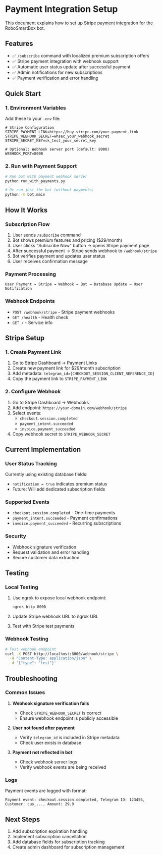 # Payment Integration Setup

This document explains how to set up Stripe payment integration for the RoboSmartBox bot.

## Features

- ✅ `/subscribe` command with localized premium subscription offers
- ✅ Stripe payment integration with webhook support
- ✅ Automatic user status update after successful payment
- ✅ Admin notifications for new subscriptions
- ✅ Payment verification and error handling

## Quick Start

### 1. Environment Variables

Add these to your `.env` file:

```env
# Stripe Configuration
STRIPE_PAYMENT_LINK=https://buy.stripe.com/your-payment-link
STRIPE_WEBHOOK_SECRET=whsec_your_webhook_secret
STRIPE_SECRET_KEY=sk_test_your_secret_key

# Optional: Webhook server port (default: 8000)
WEBHOOK_PORT=8000
```

### 2. Run with Payment Support

```bash
# Run bot with payment webhook server
python run_with_payments.py

# Or run just the bot (without payments)
python -m bot.main
```

## How It Works

### Subscription Flow

1. User sends `/subscribe` command
2. Bot shows premium features and pricing ($29/month)
3. User clicks "Subscribe Now" button → opens Stripe payment page
4. After successful payment → Stripe sends webhook to `/webhook/stripe`
5. Bot verifies payment and updates user status
6. User receives confirmation message

### Payment Processing

```
User Payment → Stripe → Webhook → Bot → Database Update → User Notification
```

### Webhook Endpoints

- `POST /webhook/stripe` - Stripe payment webhooks
- `GET /health` - Health check
- `GET /` - Service info

## Stripe Setup

### 1. Create Payment Link

1. Go to Stripe Dashboard → Payment Links
2. Create new payment link for $29/month subscription
3. Add metadata: `telegram_id={CHECKOUT_SESSION_CLIENT_REFERENCE_ID}`
4. Copy the payment link to `STRIPE_PAYMENT_LINK`

### 2. Configure Webhook

1. Go to Stripe Dashboard → Webhooks
2. Add endpoint: `https://your-domain.com/webhook/stripe`
3. Select events:
   - `checkout.session.completed`
   - `payment_intent.succeeded`
   - `invoice.payment_succeeded`
4. Copy webhook secret to `STRIPE_WEBHOOK_SECRET`

## Current Implementation

### User Status Tracking

Currently using existing database fields:
- `notification = true` indicates premium status
- Future: Will add dedicated subscription fields

### Supported Events

- `checkout.session.completed` - One-time payments
- `payment_intent.succeeded` - Payment confirmations
- `invoice.payment_succeeded` - Recurring subscriptions

### Security

- Webhook signature verification
- Request validation and error handling
- Secure customer data extraction

## Testing

### Local Testing

1. Use ngrok to expose local webhook endpoint:
   ```bash
   ngrok http 8000
   ```

2. Update Stripe webhook URL to ngrok URL

3. Test with Stripe test payments

### Webhook Testing

```bash
# Test webhook endpoint
curl -X POST http://localhost:8000/webhook/stripe \
  -H "Content-Type: application/json" \
  -d '{"type": "test"}'
```

## Troubleshooting

### Common Issues

1. **Webhook signature verification fails**
   - Check `STRIPE_WEBHOOK_SECRET` is correct
   - Ensure webhook endpoint is publicly accessible

2. **User not found after payment**
   - Verify `telegram_id` is included in Stripe metadata
   - Check user exists in database

3. **Payment not reflected in bot**
   - Check webhook server logs
   - Verify webhook events are being received

### Logs

Payment events are logged with format:
```
Payment event: checkout.session.completed, Telegram ID: 123456, Customer: cus_..., Amount: 29.0
```

## Next Steps

1. Add subscription expiration handling
2. Implement subscription cancellation
3. Add database fields for subscription tracking
4. Create admin dashboard for subscription management
